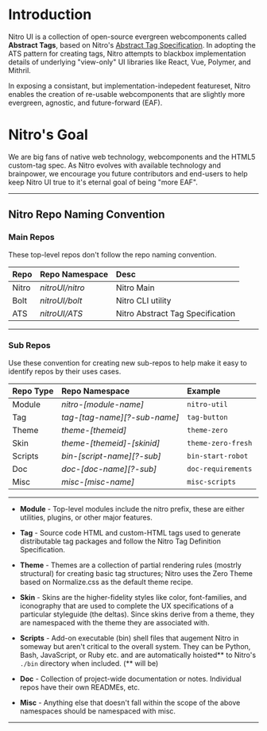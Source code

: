 # Introduction
Nitro UI is a collection of open-source evergreen webcomponents called **Abstract Tags**, based on Nitro's [Abstract Tag Specification](https://github.com/nitroUI/ATS). In adopting the ATS pattern for creating tags, Nitro attempts to blackbox implementation details of underlying "view-only" UI libraries like React, Vue, Polymer, and Mithril.

In exposing a consistant, but implementation-indepedent featureset, Nitro enables the creation of re-usable webcomponents that are slightly more evergreen, agnostic, and future-forward (EAF).

# Nitro's Goal

We are big fans of native web technology, webcomponents and the HTML5 custom-tag spec. As Nitro evolves with available technology and brainpower, we encourage you future contributors and end-users to help keep Nitro UI true to it's eternal goal of being "more EAF".

-----
## Nitro Repo Naming Convention

### Main Repos
These top-level repos don't follow the repo naming convention.

| Repo          | Repo Namespace   | Desc  |
| ------------- |:---------------- | :-----| 
| Nitro         | *nitroUI/nitro*  | Nitro Main | 
| Bolt          | *nitroUI/bolt*   | Nitro CLI utility | 
| ATS           | *nitroUI/ATS*    | Nitro Abstract Tag Specification | 

-----

### Sub Repos
Use these convention for creating new sub-repos to help make it easy to identify repos by their uses cases. 

| Repo Type          | Repo Namespace | Example |
| ------------- |:------------------- | :-----| 
| Module     | *nitro-[module-name]*  | `nitro-util` | 
| Tag        | *tag-[tag-name][?-sub-name]* | `tag-button`  |   
| Theme      | *theme-[themeid]* | `theme-zero`    |  
| Skin       | *theme-[themeid]-[skinid]*  | `theme-zero-fresh`    |  
| Scripts    | *bin-[script-name][?-sub]* |`bin-start-robot`  | 
| Doc        | *doc-[doc-name][?-sub]* |`doc-requirements`  |   
| Misc       | *misc-[misc-name]*     | `misc-scripts`	|  

-----

- **Module** - Top-level modules include the nitro prefix, these are either utilities, plugins, or other major features.

- **Tag** - Source code HTML and custom-HTML tags used to generate distributable tag packages and follow the Nitro Tag Definition Specification.

- **Theme** - Themes are a collection of partial rendering rules (mostrly structural) for creating basic tag structures; Nitro uses the Zero Theme based on Normalize.css as the default theme recipe.

- **Skin** - Skins are the higher-fidelity styles like color, font-families, and iconography that are used to complete the UX specifications of a particular styleguide (the deltas). Since skins derive from a theme, they are namespaced with the theme they are associated with.

- **Scripts** - Add-on executable (bin) shell files that augement Nitro in someway but aren't critical to the overall system. They can be Python, Bash, JavaScript, or Ruby etc. and are automatically hoisted** to Nitro's `./bin` directory when included. (** will be)

- **Doc** - Collection of project-wide documentation or notes. Individual repos have their own READMEs, etc.

- **Misc** - Anything else that doesn't fall within the scope of the above namespaces should be namespaced with misc.

-----



